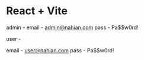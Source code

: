 # React + Vite

admin -
email - admin@nahian.com
pass - Pa$$w0rd!

user -

email - user@nahian.com
pass - Pa$$w0rd!